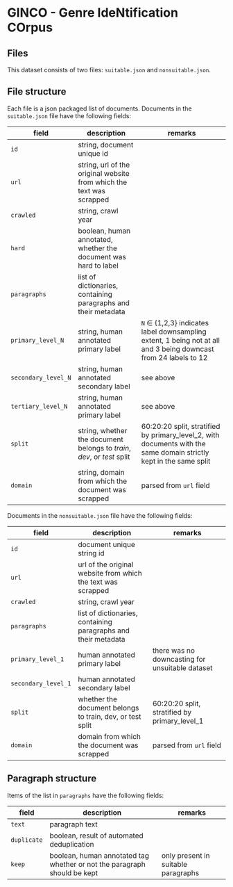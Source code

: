 # GINCO - Genre IdeNtification COrpus

## Files

This dataset consists of two files: `suitable.json` and `nonsuitable.json`.

## File structure

Each file is a json packaged list of documents. Documents in the `suitable.json` file have the following fields:

| field             | description                                                    | remarks                                                                                                            |
|-------------------|----------------------------------------------------------------|--------------------------------------------------------------------------------------------------------------------|
| `id`                | string, document unique id                                      |                                                                                                                    |
| `url`               | string, url of the original website from which the text was scrapped   |                                                                                                                    |
| `crawled`           | string, crawl year                                             |                                                                                                                    |
| `hard`              | boolean, human annotated, whether the document was hard to label        |                                                                                                                    |
| `paragraphs`        | list of dictionaries, containing paragraphs and their metadata |                                                                                                                    |
| `primary_level_N`   | string, human annotated primary label                                  | `N` ∈ {1,2,3} indicates label downsampling extent, 1 being not at all and 3 being downcast from 24 labels to 12    |
| `secondary_level_N` | string, human annotated secondary label                                | see above                                                                                                             |
| `tertiary_level_N`  | string, human annotated primary label                                  | see above                                                                                                             |
| `split`             | string, whether the document belongs to *train*, *dev*, or *test* split      | 60:20:20 split, stratified by primary_level_2, with documents with the same domain strictly kept in the same split |
| `domain`            | string, domain from which the document was scrapped                    | parsed from `url` field                                                                                              |



Documents in the `nonsuitable.json` file have the following fields:

| field             | description                                                    | remarks                                                                                                            |
|-------------------|----------------------------------------------------------------|--------------------------------------------------------------------------------------------------------------------|
| `id`                | document unique string id                                      |                                                                                                                    |
| `url`               | url of the original website from which the text was scrapped   |                                                                                                                    |
| `crawled`           | string, crawl year                                             |                                                                                                                    |
| `paragraphs`        | list of dictionaries, containing paragraphs and their metadata |                                                                                                                    |
| `primary_level_1`   | human annotated primary label                                  | there was no downcasting for unsuitable dataset|
| `secondary_level_1` | human annotated secondary label                                |                                                                                                                    |
| `split`             | whether the document belongs to train, dev, or test split      | 60:20:20 split, stratified by primary_level_1|
| `domain`            | domain from which the document was scrapped                    | parsed from `url` field                                                                                              |


## Paragraph structure

Items of the list in `paragraphs` have the following fields:

| field     | description                                                              | remarks                             |
|-----------|--------------------------------------------------------------------------|-------------------------------------|
| `text`      | paragraph text                                                           |                                     |
| `duplicate` | boolean, result of automated deduplication                               |                                     |
| `keep`      | boolean, human annotated tag whether or not the paragraph should be kept | only present in suitable paragraphs |